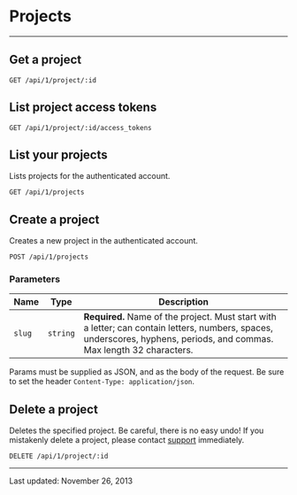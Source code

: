 # Projects

<!-- Sub:[TOC] -->

---

## Get a project

    GET /api/1/project/:id


## List project access tokens

    GET /api/1/project/:id/access_tokens


## List your projects

Lists projects for the authenticated account.

    GET /api/1/projects


## Create a project

Creates a new project in the authenticated account.

    POST /api/1/projects

### Parameters

Name | Type | Description
-----|------|-------------
`slug`|`string`|**Required.** Name of the project. Must start with a letter; can contain letters, numbers, spaces, underscores, hyphens, periods, and commas. Max length 32 characters.

Params must be supplied as JSON, and as the body of the request. Be sure to set the header `Content-Type: application/json`.


## Delete a project

Deletes the specified project. Be careful, there is no easy undo! If you mistakenly delete a project, please contact [support](support@rollbar.com) immediately.

    DELETE /api/1/project/:id

-----

Last updated: November 26, 2013

